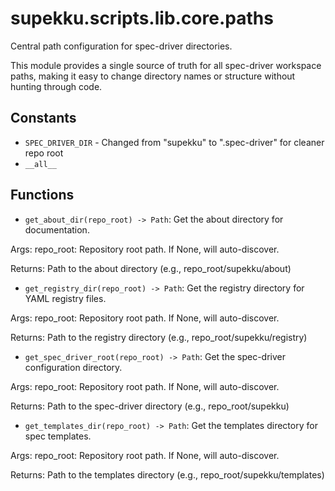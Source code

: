 # supekku.scripts.lib.core.paths

Central path configuration for spec-driver directories.

This module provides a single source of truth for all spec-driver workspace paths,
making it easy to change directory names or structure without hunting through code.

## Constants

- `SPEC_DRIVER_DIR` - Changed from "supekku" to ".spec-driver" for cleaner repo root
- `__all__`

## Functions

- `get_about_dir(repo_root) -> Path`: Get the about directory for documentation.

Args:
  repo_root: Repository root path. If None, will auto-discover.

Returns:
  Path to the about directory (e.g., repo_root/supekku/about)
- `get_registry_dir(repo_root) -> Path`: Get the registry directory for YAML registry files.

Args:
  repo_root: Repository root path. If None, will auto-discover.

Returns:
  Path to the registry directory (e.g., repo_root/supekku/registry)
- `get_spec_driver_root(repo_root) -> Path`: Get the spec-driver configuration directory.

Args:
  repo_root: Repository root path. If None, will auto-discover.

Returns:
  Path to the spec-driver directory (e.g., repo_root/supekku)
- `get_templates_dir(repo_root) -> Path`: Get the templates directory for spec templates.

Args:
  repo_root: Repository root path. If None, will auto-discover.

Returns:
  Path to the templates directory (e.g., repo_root/supekku/templates)
